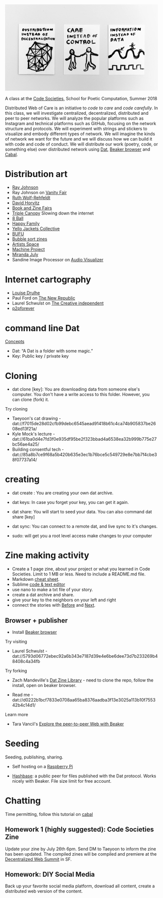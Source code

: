 ![group photo](static/images/og.jpg)

A class at the [Code Societies](http://sfpc.io/codesocieties), School for Poetic Computation, Summer 2018

Distributed Web of Care is an initiative to *code to care* and *code carefully*. In this class, we will investigate centralized, decentralized, distributed and peer to peer networks. We will analyze the popular platforms such as Instagram and technical platforms such as GitHub, focusing on the network structure and protocols. We will experiment with strings and stickers to visualize and embody different types of network. We will imagine the kinds of network we want for the future and we will discuss how we can build it with code and code of conduct. We will distribute our work (poetry, code, or something else) over distributed network using [Dat](http://datproject.org/), 
[Beaker browser](https://beakerbrowser.com/) and [Cabal](https://github.com/cabal-club/cabal). 

# Distribution art 

- [Ray Johnson](http://www.rayjohnsonestate.com/home/)
- Ray Johnson on [Vanity Fair](https://www.vanityfair.com/culture/2015/01/ray-johnson-art-pranks)
- [Ruth Wolf-Rehfeldt](http://chertluedde.com/artist/ruth-wolf-rehfeldt/)
- [David Horvitz](http://www.davidhorvitz.com/)
- [Book and Zine Fairs](https://www.printedmatter.org/services/the-bulletin/book-and-zine-fairs)
- [Triple Canopy](http://canopycanopycanopy.com/) Slowing down the internet
- [8 Ball](http://8ballcommunity.club/)
- [Happy Family](https://www.happyfamilymkt.com/)
- [Yello Jackets Collective](http://yellowjacketscollective.com/)
- [BUFU](http://www.bufubyusforus.com/)
- [Bubble sort zines](https://shop.bubblesort.io/collections/all)
- [Artists Space](http://artistsspace.org/)
- [Machine Project](https://machineproject.com/)
- [Miranda July](https://www.mirandajuly.com/) 
- Sandine Image Processor on [Audio Visualizer](http://www.audiovisualizers.com/toolshak/vidsynth/sandin/sandin.htm)

# Internet cartography 

- [Louise Drulhe](http://louisedrulhe.fr/)
- Paul Ford on [The New Republic](https://newrepublic.com/article/133889/reboot-world)
- Laurel Schwulst on [The Creative independent](https://thecreativeindependent.com/people/laurel-schwulst-my-website-is-a-shifting-house-next-to-a-river-of-knowledge-what-could-yours-be/)
- [p2pforever](https://p2pforever.org)

# command line Dat  
 
[Concepts](https://docs.datproject.org/concepts) 

- Dat: “A Dat is a folder with some magic.”
- Key: Public key / private key 

# Cloning 

- dat clone [key]: You are downloading data from someone else's computer. You don't have a write access to this folder. However, you can clone (fork) it. 

Try cloning 

- Taeyoon's cat drawing - dat://f7015de28d02cfb99debc6545aead91418b61c4ca74b905837be2608ed13f21a/ 
- Kyle Mock's lecture - dat://61ba0d4e7fd3f0e935df95be2f323bbad4a6538ea32b999b775e27bc56ae4a25/ 
- Building consentful tech - dat://85a8b7ce9f68a5b420b635e3ec1b76bce5c549729e8e7bb7f4cbe38f07737a14/

# creating 

- dat create : You are creating your own dat archive. 

- dat keys: In case you forget your key, you can get it again.  

- dat share: You will start to seed your data. You can also command dat share [key]

- dat sync: You can connect to a remote dat, and live sync to it's changes.

- sudo: will get you a root level access make changes to your computer  

# Zine making activity 

- Create a 1 page zine, about your project or what you learned in Code Societies. Limit to 1 MB or less. Need to include a README.md file. 
- Markdown [cheat sheet](https://daringfireball.net/projects/markdown/syntax). 
- Sublime [code & text editor](https://www.sublimetext.com/)
- use nano to make a txt file of your story. 
- create a dat archive and share. 
- give your key to the neighbors on your left and right
- connect the stories with <a href="dat://key">Before</a> and <a href="dat://key">Next</a>.

## Browser + publisher  

- Install [Beaker browser](https://beakerbrowser.com/)

Try visiting 

- Laurel Schwulst - dat://5793d06772ebec92a6b343e7187d39e4e6be6dee73d7b233269b48408c4a34fb

Try forking  

- Zach Mandeville's [Dat Zine Library](https://gitlab.com/zachmandeville/dat-zine-library) - need to clone the repo, follow the install, open on beaker browser.   

- Read me - dat://d0222b1bcf7833e0708aa65ba8376aadba3f13e3025a113b10f755342b4c14d1/  

Learn more 

- Tara Vancil's [Explore the peer-to-peer Web with Beaker](https://taravancil.com/explore-the-p2p-web.md)
 

# Seeding

Seeding, publishing, sharing.

- Self hosting on a [Raspberry Pi](https://guides.newcomputers.group/guides/installing-dat-raspberry-pi.html)

- [Hashbase](https://hashbase.io/):  a public peer for files published with the Dat protocol. Works nicely with Beaker. File size limit for free account. 

# Chatting 

Time permitting, follow this tutorial on [cabal](https://guides.newcomputers.group/guides/cabal.html)

## Homework 1 (highly suggested): Code Societies Zine 

Update your zine by July 26th 6pm. Send DM to Taeyoon to inform the zine has been updated. The compiled zines will be compiled and premiere at the [Decentralized Web Summit](https://decentralizedweb.net/) in SF.   

## Homework: DIY Social Media 

Back up your favorite social media platform, download all content, create a distributed web version of the content. 
